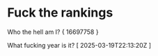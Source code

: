 # Fuck the rankings

Who the hell am I?
{ 16697758 }

What fucking year is it?
[ 2025-03-19T22:13:20Z ]
